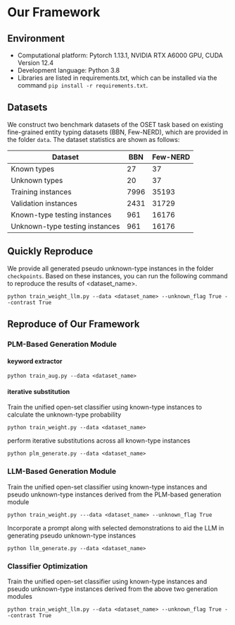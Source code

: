 # Our Framework

## Environment

* Computational platform: Pytorch 1.13.1, NVIDIA RTX A6000 GPU, CUDA Version 12.4
*  Development language: Python 3.8
* Libraries are listed in requirements.txt, which can be installed via the command `pip install -r requirements.txt`.

## Datasets

We construct two benchmark datasets of the OSET task based on existing fine-grained entity typing datasets (BBN, Few-NERD), which are provided in the folder `data`. The dataset statistics are shown as follows:

| **Dataset**                        | **BBN** | **Few-NERD** |
| ---------------------------------- | ------- | ------------ |
| Known types                    | 27      | 37           |
| Unknown types                  | 20      | 37           |
| Training instances             | 7996    | 35193        |
| Validation instances           | 2431    | 31729        |
| Known-type testing instances   | 961     | 16176        |
| Unknown-type testing instances | 961     | 16176        |

## Quickly Reproduce

We provide all generated pseudo unknown-type instances in the folder `checkpoints`. Based on these instances, you can run the following command to reproduce the results of <dataset_name>.

```
python train_weight_llm.py --data <dataset_name> --unknown_flag True --contrast True
```



## Reproduce of Our Framework

### PLM-Based Generation Module

#### keyword extractor

```
python train_aug.py --data <dataset_name>
```

#### iterative substitution

Train the unified open-set classifier using  known-type instances to calculate the unknown-type probability


```
python train_weight.py --data <dataset_name>
```

perform iterative substitutions across all known-type instances

```
python plm_generate.py --data <dataset_name>
```

### LLM-Based Generation Module

Train the unified open-set classifier using  known-type instances and pseudo unknown-type instances derived from the PLM-based generation module

```
python train_weight.py ---data <dataset_name> --unknown_flag True
```

Incorporate a prompt along with selected demonstrations to aid the LLM in generating pseudo unknown-type instances

```
python llm_generate.py --data <dataset_name> 
```

### Classifier Optimization

Train the unified open-set classifier using  known-type instances and pseudo unknown-type instances derived from the above two generation modules

```
python train_weight_llm.py --data <dataset_name> --unknown_flag True --contrast True
```

 

